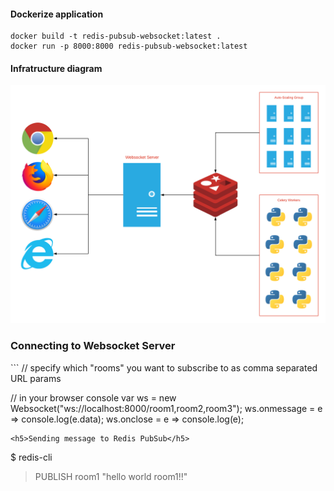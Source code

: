 <h4>Dockerize application</h4>

```
docker build -t redis-pubsub-websocket:latest .
docker run -p 8000:8000 redis-pubsub-websocket:latest
```

<h4>Infratructure diagram</h4>

![diagram](redis-pubsub-websocket.png)

<h3>Connecting to Websocket Server</h3>
```
// specify which "rooms" you want to subscribe to as comma separated URL params

// in your browser console
var ws = new Websocket("ws://localhost:8000/room1,room2,room3");
ws.onmessage = e => console.log(e.data);
ws.onclose = e => console.log(e);
```
<h5>Sending message to Redis PubSub</h5>
```
$ redis-cli
> PUBLISH room1 "hello world room1!!"
```

